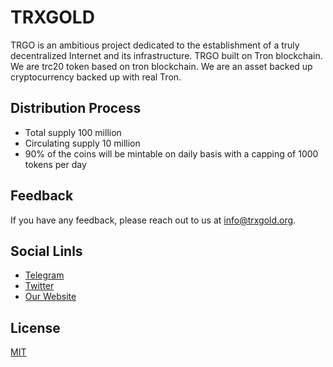 
# TRXGOLD

TRGO is an ambitious project dedicated to the
establishment of a truly decentralized Internet and its
infrastructure. TRGO built on Tron blockchain. We are trc20 token based on tron blockchain. We are an asset backed up cryptocurrency backed up with real Tron.


## Distribution Process

- Total supply 100 million
- Circulating supply 10 million
- 90% of the coins will be mintable on daily basis with a capping of 1000 tokens per day

  
## Feedback

If you have any feedback, please reach out to us at info@trxgold.org.

  
## Social Linls

- [Telegram](https://t.me/trxgold_official)
- [Twitter](https://twitter.com/trxgoldofficial)
- [Our Website](https://trxgold.org/)

  
## License

[MIT](https://choosealicense.com/licenses/mit/)

  
